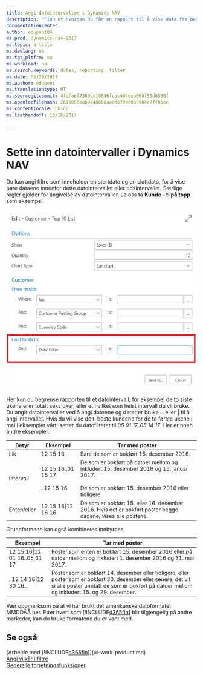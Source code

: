 ```yaml
---
title: Angi datointervaller i Dynamics NAV
description: "Finn ut hvordan du får en rapport til å vise data fra bestemte tidsperioder ved å bruke datointervaller i Dynamics NAV."
documentationcenter: 
author: edupont04
ms.prod: dynamics-nav-2017
ms.topic: article
ms.devlang: na
ms.tgt_pltfrm: na
ms.workload: na
ms.search.keywords: dates, reporting, filter
ms.date: 05/29/2017
ms.author: edupont
ms.translationtype: HT
ms.sourcegitcommit: 4fefaef7380ac10836fcac404eea006f55d8556f
ms.openlocfilehash: 2619095e8b9e48068aa9d8790a9699b4c7ff05ec
ms.contentlocale: nb-no
ms.lasthandoff: 10/16/2017

---
```

# <a name="entering-date-ranges-in-dynamics-nav"></a>Sette inn datointervaller i Dynamics NAV
Du kan angi filtre som inneholder en startdato og en sluttdato, for å vise bare dataene innenfor dette datointervallet eller tidsintervallet. Særlige regler gjelder for angivelse av datointervaller. La oss ta **Kunde - ti på topp** som eksempel:

![Angi et datointervall på forespørselssiden for Kunde - ti på topp-listen](./media/ui-enter-date-ranges/customer-top10-list.png)

Her kan du begrense rapporten til et datointervall, for eksempel de to siste ukene eller totalt seks uker, eller et hvilket som helst intervall du vil bruke. Du angir datointervaller ved å angi datoene og deretter bruke **..** eller **|** til å angi intervallet. Hvis du vil vise de ti beste kundene for de to første ukene i mai i eksemplet vårt, setter du datofilteret til *05 01 17..05 14 17*.
Her er noen andre eksempler:

| Betyr | Eksempel | Tar med poster |
|---|---|---|
|Lik| 12 15 16 |Bare de som er bokført 15. desember 2016.|
|Intervall| 12 15 16..01 15 17<br /><br />..12 15 16|De som er bokført på datoer mellom og inkludert 15. desember 2016 og 15. januar 2017.<br /><br />De som er bokført 15. desember 2016 eller tidligere.|
|Enten/eller|12 15 16&#124;12 16 16|De som er bokført 15. eller 16. desember 2016. Hvis det er bokført poster begge dagene, vises alle postene.|

Grunnformene kan også kombineres innbyrdes.

| Eksempel | Tar med poster |
|---|---|
|12 15 16&#124;12 01 16..05 31 17 | Poster som enten er bokført 15. desember 2016 eller på datoer mellom og inkludert 1. desember 2016 og 31. mai 2017. |
|..12 14 16&#124;12 30 16.. | Poster som er bokført 14. desember eller tidligere, eller poster som er bokført 30. desember eller senere, det vil si alle poster unntatt de som er bokført på datoer mellom og inkludert 15. og 29. desember. |

Vær oppmerksom på at vi har brukt det amerikanske datoformatet MMDDÅÅ her. Etter hvert som [!INCLUDE[d365fin](includes/d365fin_md.md)] blir tilgjengelig på andre markeder, kan du bruke formatene du er vant med.

## <a name="see-also"></a>Se også
[Arbeide med [!INCLUDE[d365fin](includes/d365fin_long_md.md)]](ui-work-product.md)  
[Angi vilkår i filtre](ui-enter-criteria-filters.md)  
[Generelle forretningsfunksjoner](ui-across-business-areas.md)

